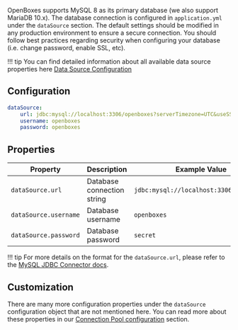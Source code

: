 
OpenBoxes supports MySQL 8 as its primary database (we also support MariaDB 10.x). The database 
connection is configured in `application.yml` under the `dataSource` section. The default settings 
should be modified in any production environment to ensure a secure connection. You should follow 
best practices regarding security when configuring your database (i.e. change password, enable SSL, etc).

!!! tip
    You can find detailed information about all available data source properties here [Data Source Configuration](https://docs.grails.org/latest/guide/conf.html#dataSource)

## Configuration
```yaml title="openboxes.yml"
dataSource:
    url: jdbc:mysql://localhost:3306/openboxes?serverTimezone=UTC&useSSL=false
    username: openboxes
    password: openboxes
```

## Properties

| Property              | Description                      | Example Value |
|-----------------------|--------------------------------|--------------|
| `dataSource.url`      | Database connection string      | `jdbc:mysql://localhost:3306/openboxes` |
| `dataSource.username` | Database username              | `openboxes` |
| `dataSource.password` | Database password              | `secret` |

!!! tip
    For more details on the format for the `dataSource.url`, please refer to the 
    [MySQL JDBC Connector docs](https://dev.mysql.com/doc/connector-j/en/connector-j-reference-jdbc-url-format.html).


## Customization
There are many more configuration properties under the `dataSource` configuration object that are not
mentioned here. You can read more about these properties in our 
[Connection Pool configuration](connection-pool.md) section. 

